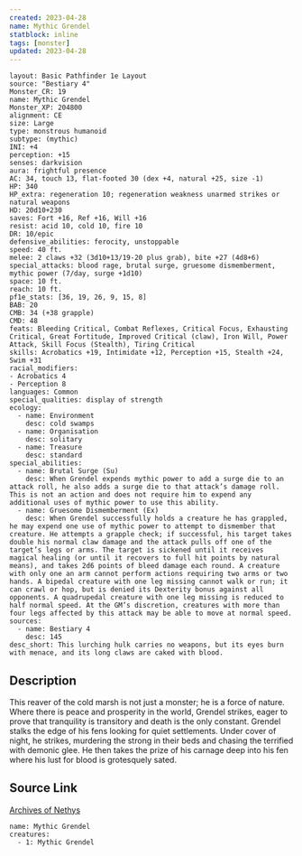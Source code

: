 ```yaml
---
created: 2023-04-28
name: Mythic Grendel
statblock: inline
tags: [monster]
updated: 2023-04-28
---
```

```statblock
layout: Basic Pathfinder 1e Layout
source: "Bestiary 4"
Monster_CR: 19
name: Mythic Grendel
Monster_XP: 204800
alignment: CE
size: Large
type: monstrous humanoid
subtype: (mythic)
INI: +4
perception: +15
senses: darkvision
aura: frightful presence
AC: 34, touch 13, flat-footed 30 (dex +4, natural +25, size -1)
HP: 340
HP_extra: regeneration 10; regeneration weakness unarmed strikes or natural weapons
HD: 20d10+230
saves: Fort +16, Ref +16, Will +16
resist: acid 10, cold 10, fire 10
DR: 10/epic
defensive_abilities: ferocity, unstoppable
speed: 40 ft.
melee: 2 claws +32 (3d10+13/19-20 plus grab), bite +27 (4d8+6)
special_attacks: blood rage, brutal surge, gruesome dismemberment, mythic power (7/day, surge +1d10)
space: 10 ft.
reach: 10 ft.
pf1e_stats: [36, 19, 26, 9, 15, 8]
BAB: 20
CMB: 34 (+38 grapple)
CMD: 48
feats: Bleeding Critical, Combat Reflexes, Critical Focus, Exhausting Critical, Great Fortitude, Improved Critical (claw), Iron Will, Power Attack, Skill Focus (Stealth), Tiring Critical
skills: Acrobatics +19, Intimidate +12, Perception +15, Stealth +24, Swim +31
racial_modifiers:
- Acrobatics 4
- Perception 8
languages: Common
special_qualities: display of strength
ecology:
  - name: Environment
    desc: cold swamps
  - name: Organisation
    desc: solitary
  - name: Treasure
    desc: standard
special_abilities:
  - name: Brutal Surge (Su)
    desc: When Grendel expends mythic power to add a surge die to an attack roll, he also adds a surge die to that attack’s damage roll. This is not an action and does not require him to expend any additional uses of mythic power to use this ability.
  - name: Gruesome Dismemberment (Ex)
    desc: When Grendel successfully holds a creature he has grappled, he may expend one use of mythic power to attempt to dismember that creature. He attempts a grapple check; if successful, his target takes double his normal claw damage and the attack pulls off one of the target’s legs or arms. The target is sickened until it receives magical healing (or until it recovers to full hit points by natural means), and takes 2d6 points of bleed damage each round. A creature with only one an arm cannot perform actions requiring two arms or two hands. A bipedal creature with one leg missing cannot walk or run; it can crawl or hop, but is denied its Dexterity bonus against all opponents. A quadrupedal creature with one leg missing is reduced to half normal speed. At the GM’s discretion, creatures with more than four legs affected by this attack may be able to move at normal speed.
sources:
  - name: Bestiary 4
    desc: 145
desc_short: This lurching hulk carries no weapons, but its eyes burn with menace, and its long claws are caked with blood.
```
## Description
This reaver of the cold marsh is not just a monster; he is a force of nature. Where there is peace and prosperity in the world, Grendel strikes, eager to prove that tranquility is transitory and death is the only constant. Grendel stalks the edge of his fens looking for quiet settlements. Under cover of night, he strikes, murdering the strong in their beds and chasing the terrified with demonic glee. He then takes the prize of his carnage deep into his fen where his lust for blood is grotesquely sated.
## Source Link
[Archives of Nethys](https://aonprd.com/MythicMonsterDisplay.aspx?ItemName=Grendel)
```encounter-table
name: Mythic Grendel
creatures:
  - 1: Mythic Grendel
```
